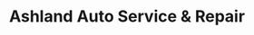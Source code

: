 ---
title: "Ashland Auto Service & Repair"
url: /ashland/ashland-auto-service-und-repair/
shop: Autowerkstatt
---